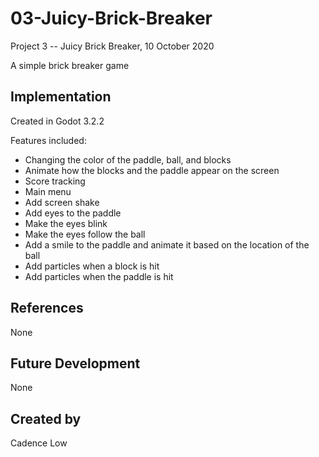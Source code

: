 # 03-Juicy-Brick-Breaker

Project 3 -- Juicy Brick Breaker, 10 October 2020

A simple brick breaker game

## Implementation

Created in Godot 3.2.2

Features included:

+ Changing the color of the paddle, ball, and blocks
+ Animate how the blocks and the paddle appear on the screen
+ Score tracking
+ Main menu
+ Add screen shake
+ Add eyes to the paddle
+ Make the eyes blink
+ Make the eyes follow the ball
+ Add a smile to the paddle and animate it based on the location of the ball
+ Add particles when a block is hit
+ Add particles when the paddle is hit

## References
None

## Future Development
None

## Created by
Cadence Low

